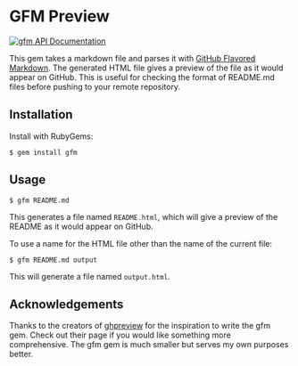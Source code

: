 # GFM Preview

[![gfm API Documentation](https://www.omniref.com/ruby/gems/gfm.png)](https://www.omniref.com/ruby/gems/gfm)

This gem takes a markdown file and parses it with [GitHub Flavored Markdown](https://help.github.com/articles/github-flavored-markdown). The generated HTML file gives a preview of the file as it would appear on GitHub. This is useful for checking the format of README.md files before pushing to your remote repository.

## Installation

Install with RubyGems:

```Shell
$ gem install gfm
```

## Usage

```Shell
$ gfm README.md
```

This generates a file named `README.html`, which will give a preview of the README as it would appear on GitHub.

To use a name for the HTML file other than the name of the current file:

```Shell
$ gfm README.md output
```

This will generate a file named `output.html`.

## Acknowledgements

Thanks to the creators of [ghpreview](https://github.com/neo/ghpreview) for the inspiration to write the gfm gem. Check out their page if you would like something more comprehensive. The gfm gem is much smaller but serves my own purposes better.
